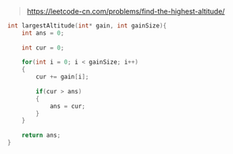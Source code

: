 > https://leetcode-cn.com/problems/find-the-highest-altitude/

``` c
int largestAltitude(int* gain, int gainSize){
    int ans = 0;
    
    int cur = 0;
    
    for(int i = 0; i < gainSize; i++)
    {
        cur += gain[i];
        
        if(cur > ans)
        {
            ans = cur;
        }
    }
    
    return ans;
}
```